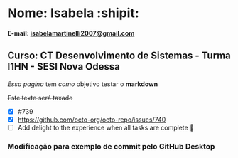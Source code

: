 # Nome: Isabela :shipit:

#### E-mail: isabelamartinelli2007@gmail.com

## Curso: CT Desenvolvimento de Sistemas - Turma I1HN - SESI Nova Odessa

*Essa pagina* tem _como_ objetivo testar o **markdown**

~~Este texto será taxado~~

- [x] #739
- [x] https://github.com/octo-org/octo-repo/issues/740
- [ ] Add delight to the experience when all tasks are complete :tada:

### Modificação para exemplo de commit pelo GitHub Desktop
